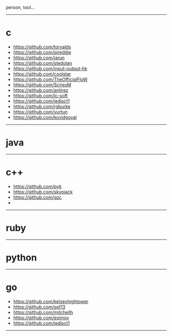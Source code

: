 person, tool...

---
# c
- https://github.com/torvalds
- https://github.com/pjreddie
- https://github.com/jarun
- https://github.com/stedolan
- https://github.com/input-output-hk
- https://github.com/coolstar
- https://github.com/TheOfficialFloW
- https://github.com/SciresM 
- https://github.com/antirez
- https://github.com/lc-soft
- https://github.com/jedisct1
- https://github.com/rgburke
- https://github.com/vurtun
- https://github.com/kovidgoyal
---
# java
- - -
# c++
- https://github.com/pyk
- https://github.com/skypjack
- https://github.com/gzc
- 
---
# ruby
---
# python
---
# go
- https://github.com/kelseyhightower
- https://github.com/spf13
- https://github.com/mitchellh
- https://github.com/esimov
- https://github.com/jedisct1 

---
























#

